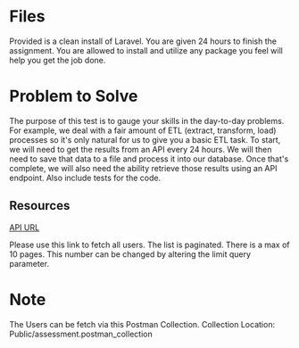 # Files

Provided is a clean install of Laravel.  You are given 24 hours to finish the assignment.  You are allowed to install and utilize any package you feel will help you get the job done.

# Problem to Solve

The purpose of this test is to gauge your skills in the day-to-day problems.  For example, we deal with a fair amount of ETL (extract, transform, load) processes so it's only natural for us to give you a basic ETL task.  To start, we will need to get the results from an API every 24 hours.  We will then need to save that data to a file and process it into our database.  Once that's complete, we will also need the ability retrieve those results using an API endpoint.  Also include tests for the code. 

## Resources
[API URL](https://61f07509732d93001778ea7d.mockapi.io/api/v1/user/users?page=1&limit=10)

Please use this link to fetch all users.  The list is paginated.  There is a max of 10 pages.  This number can be changed by altering the limit query parameter.

# Note
The Users can be fetch via this Postman Collection.
Collection Location: Public/assessment.postman_collection



